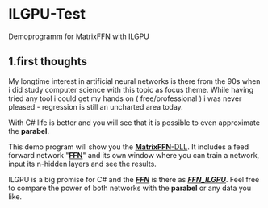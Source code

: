 # ILGPU-Test
 Demoprogramm for MatrixFFN with ILGPU

## 1.first thoughts

My longtime interest in artificial neural networks is there from the 90s when i did study computer science with this topic as focus theme. While having tried any tool i could get my hands on ( free/professional ) i was never pleased - regression is still an uncharted area today.

With C# life is better and you will see that it is possible to even approximate the **parabel**.

This demo program will show you the <u>**MatrixFFN**-DLL</u>. It includes a feed forward network "<u>**FFN**</u>" and its own window where you can train a network, input its n-hidden layers and see the results.

ILGPU is a big promise for C# and the *<u>**FFN**</u>* is there as *<u>**FFN_ILGPU**</u>*. Feel free to compare the power of both networks with the **parabel** or any data you like.

